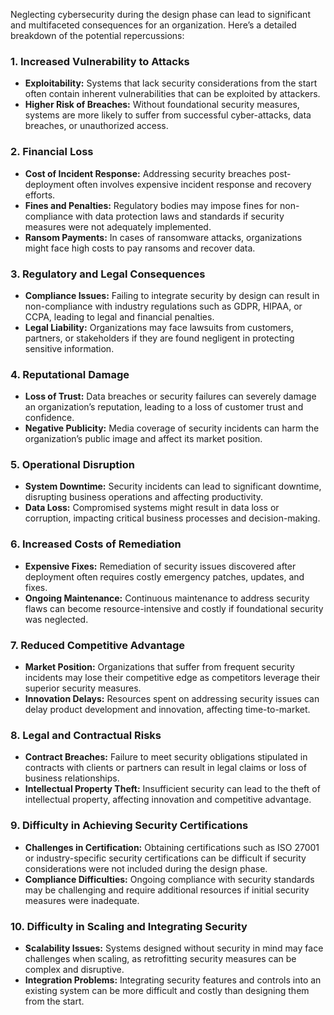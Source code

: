 Neglecting cybersecurity during the design phase can lead to significant and multifaceted consequences for an organization. Here’s a detailed breakdown of the potential repercussions:

<h3> 1. Increased Vulnerability to Attacks </h3>

* **Exploitability:** Systems that lack security considerations from the start often contain inherent vulnerabilities that can be exploited by attackers.
* **Higher Risk of Breaches:** Without foundational security measures, systems are more likely to suffer from successful cyber-attacks, data breaches, or unauthorized access.

<h3> 2. Financial Loss </h3>

* **Cost of Incident Response:** Addressing security breaches post-deployment often involves expensive incident response and recovery efforts.
* **Fines and Penalties:** Regulatory bodies may impose fines for non-compliance with data protection laws and standards if security measures were not adequately implemented.
* **Ransom Payments:** In cases of ransomware attacks, organizations might face high costs to pay ransoms and recover data.

<h3> 3. Regulatory and Legal Consequences </h3>

* **Compliance Issues:** Failing to integrate security by design can result in non-compliance with industry regulations such as GDPR, HIPAA, or CCPA, leading to legal and financial penalties.
* **Legal Liability:** Organizations may face lawsuits from customers, partners, or stakeholders if they are found negligent in protecting sensitive information.

<h3> 4. Reputational Damage </h3>

* **Loss of Trust:** Data breaches or security failures can severely damage an organization’s reputation, leading to a loss of customer trust and confidence.
* **Negative Publicity:** Media coverage of security incidents can harm the organization’s public image and affect its market position.

<h3> 5. Operational Disruption </h3>

* **System Downtime:** Security incidents can lead to significant downtime, disrupting business operations and affecting productivity.
* **Data Loss:** Compromised systems might result in data loss or corruption, impacting critical business processes and decision-making.

<h3> 6. Increased Costs of Remediation </h3>

* **Expensive Fixes:** Remediation of security issues discovered after deployment often requires costly emergency patches, updates, and fixes.
* **Ongoing Maintenance:** Continuous maintenance to address security flaws can become resource-intensive and costly if foundational security was neglected.

<h3> 7. Reduced Competitive Advantage </h3>

* **Market Position:** Organizations that suffer from frequent security incidents may lose their competitive edge as competitors leverage their superior security measures.
* **Innovation Delays:** Resources spent on addressing security issues can delay product development and innovation, affecting time-to-market.

<h3> 8. Legal and Contractual Risks </h3>

* **Contract Breaches:** Failure to meet security obligations stipulated in contracts with clients or partners can result in legal claims or loss of business relationships.
* **Intellectual Property Theft:** Insufficient security can lead to the theft of intellectual property, affecting innovation and competitive advantage.

<h3> 9. Difficulty in Achieving Security Certifications </h3>

* **Challenges in Certification:** Obtaining certifications such as ISO 27001 or industry-specific security certifications can be difficult if security considerations were not included during the design phase.
* **Compliance Difficulties:** Ongoing compliance with security standards may be challenging and require additional resources if initial security measures were inadequate.

<h3> 10. Difficulty in Scaling and Integrating Security </h3>

* **Scalability Issues:** Systems designed without security in mind may face challenges when scaling, as retrofitting security measures can be complex and disruptive.
* **Integration Problems:** Integrating security features and controls into an existing system can be more difficult and costly than designing them from the start.
